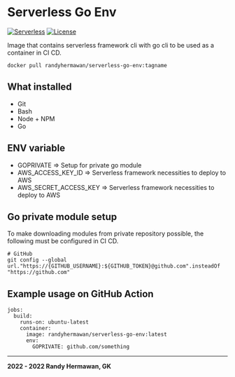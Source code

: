 # Serverless Go Env

[![Serverless][ico-serverless]][link-serverless]
[![License][ico-license]][link-license]

[ico-serverless]: http://public.serverless.com/badges/v3.svg
[ico-license]: https://img.shields.io/github/license/randyhermawan/serverless-go-env.svg
[link-serverless]: http://www.serverless.com/
[link-license]: ./LICENSE

Image that contains serverless framework cli with go cli to be used as a container in CI CD.

```
docker pull randyhermawan/serverless-go-env:tagname
```

## What installed

- Git
- Bash
- Node + NPM
- Go

## ENV variable

- GOPRIVATE => Setup for private go module
- AWS_ACCESS_KEY_ID => Serverless framework necessities to deploy to AWS
- AWS_SECRET_ACCESS_KEY => Serverless framework necessities to deploy to AWS

## Go private module setup

To make downloading modules from private repository possible, the following must be configured in CI CD.

```
# GitHub
git config --global url."https://{GITHUB_USERNAME}:${GITHUB_TOKEN}@github.com".insteadOf "https://github.com"
```

## Example usage on GitHub Action

```
jobs:
  build:
    runs-on: ubuntu-latest
    container:
      image: randyhermawan/serverless-go-env:latest
      env:
        GOPRIVATE: github.com/something
```

---

**2022 - 2022 Randy Hermawan, GK**
